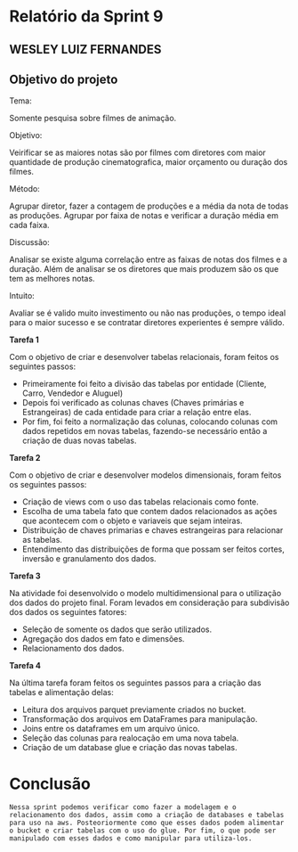 # Relatório da Sprint 9 #

## WESLEY LUIZ FERNANDES ##

## Objetivo do projeto ##

Tema:

Somente pesquisa sobre filmes de animação.

Objetivo:

Veirificar se as maiores notas são por filmes com diretores com maior quantidade de produção cinematografica, maior orçamento ou duração dos filmes.

Método:

Agrupar diretor, fazer a contagem de produções e a média da nota de todas as produções. 
Agrupar por faixa de notas e verificar a duração média em cada faixa.


Discussão:

Analisar se existe alguma correlação entre as faixas de notas dos filmes e a duração. Além de analisar se os diretores que mais produzem são os que tem as melhores notas.

Intuito:

Avaliar se é valido muito investimento ou não nas produções, o tempo ideal para o maior sucesso e se contratar diretores experientes é sempre válido.


**Tarefa 1** 

Com o objetivo de criar e desenvolver tabelas relacionais, foram feitos os seguintes passos:

- Primeiramente foi feito a divisão das tabelas por entidade (Cliente, Carro, Vendedor e Aluguel)
- Depois foi verificado as colunas chaves (Chaves primárias e Estrangeiras) de cada entidade para criar a relação entre elas.
- Por fim, foi feito a normalização das colunas, colocando colunas com dados repetidos em novas tabelas, fazendo-se necessário então a criação de duas novas tabelas. 

**Tarefa 2** 

Com o objetivo de criar e desenvolver modelos dimensionais, foram feitos os seguintes passos:

- Criação de views com o uso das tabelas relacionais como fonte.
- Escolha de uma tabela fato que contem dados relacionados as ações que acontecem com o objeto e variaveis que sejam inteiras.
- Distribuição de chaves primarias e chaves estrangeiras para relacionar as tabelas.
- Entendimento das distribuições de forma que possam ser feitos cortes, inversão e granulamento dos dados.


**Tarefa 3**

Na atividade foi desenvolvido o modelo multidimensional para o utilização dos dados do projeto final. Foram levados em consideração para subdivisão dos dados os seguintes fatores:

- Seleção de somente os dados que serão utilizados.
- Agregação dos dados em fato e dimensões.
- Relacionamento dos dados.

**Tarefa 4**

Na última tarefa foram feitos os seguintes passos para a criação das tabelas e alimentação delas:

- Leitura dos arquivos parquet previamente criados no bucket.
- Transformação dos arquivos em DataFrames para manipulação.
- Joins entre os dataframes em um arquivo único.
- Seleção das colunas para realocação em uma nova tabela.
- Criação de um database glue e criação das novas tabelas.


# Conclusão #

    Nessa sprint podemos verificar como fazer a modelagem e o relacionamento dos dados, assim como a criação de databases e tabelas para uso na aws. Posteoriormente como que esses dados podem alimentar o bucket e criar tabelas com o uso do glue. Por fim, o que pode ser manipulado com esses dados e como manipular para utiliza-los.
